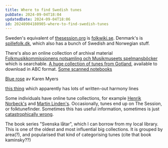 ```yaml
---
title: Where to find Swedish tunes
pubDate: 2024-09-04T18:04
updatedDate: 2024-09-04T18:06
id: 20240904180905-where-to-find-swedish-tunes
---
```


Sweden's equivalent of [thesession.org](https://thesession.org) is [folkwiki.se](http://folkwiki.se). Denmark's is [spillefolk.dk](https://spillefolk.dk/nodesamlingen/), which also has a bunch of Swedish and Norwegian stuff.

There's also an online collection of archival material [Folkmusikkommissionens notsamling och Musikmuseets spelmansböcker](https://katalog.visarkiv.se/lib/views/fmk/Default.aspx?item=182) which is searchable. [A huge collection of tunes from Gotland](https://github.com/erikronstrom/gotlandstoner), available to download in ABC format. [Some scanned notebooks](https://www.stefanlinden.se/huvudtext_skannade_latar.html)

[Blue rose](https://bluerose.karenlmyers.org/wp/) av Karen Myers

[this thing](https://timraspelman.se/musik_galleri.aspx/) which apparently has lots of written-out harmony lines

Some individuals have online tune collections, for example [Henrik Norbeck's](https://www.norbeck.nu/abc/index2.asp?cat=s) and [Martin Linden's](https://www.martinlinden.se/). Occasionally, tunes end up on The Session, or folktunefinder. Sometimes this has useful information, sometimes is just [catastrophically wrong](https://thesession.org/tunes/17179).

The book series "Svenska låtar", which I can borrow from my local library. This is one of the oldest and most influential big collections. It is grouped by area(?), and popularised that kind of categorising tunes (cite that book kaminsky??)
